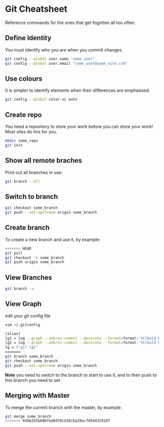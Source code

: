 # Git Cheatsheet

Reference commands for the ones that get fogotten all too often.

## Define Identity

You must identify who you are when you commit changes.

```bash
git config --global user.name "some_user"
git config --global user.email "some_user@some_site.com"
```

## Use colours

It is simpler to identify elements when their differences are emphasised.

```bash
git config --global color.ui auto
```

## Create repo

You need a repository to store your work before you can store your work!  Most sites do this for you.

```bash
mkdir some_repo
git init
```

## Show all remote braches

Print out all branches in use:

```bash
git branch --all
```

## Switch to branch

```bash
git checkout some_branch
git push --set-upstream origin some_branch
```

## Create branch

To create a new branch and use it, by example:

```bash
<<<<<<< HEAD
git pull
git checkout -b some_branch
git push origin some_branch
```

## View Branches

```bash
git branch -a
```

## View Graph

edit your git config file

```bash
vim ~/.gitconfig
```

```bash
[alias]
lg1 = log --graph --abbrev-commit --decorate --format=format:'%C(bold blue)%h%C(reset) - %C(bold green)(%ar)%C(reset) %C(white)%s%C(reset) %C(dim white)- %an%C(reset)%C(bold yellow)%d%C(reset)' --all
lg2 = log --graph --abbrev-commit --decorate --format=format:'%C(bold blue)%h%C(reset) - %C(bold cyan)%aD%C(reset) %C(bold green)(%ar)%C(reset)%C(bold yellow)%d%C(reset)%n''          %C(white)%s%C(reset) %C(dim white)- %an%C(reset)' --all
lg = !"git lg1"
=======
git branch some_branch
git checkout some_branch
git push --set-upstream origin some_branch
```

**Note** you need to switch to the branch to start to use it, and to then push to this branch you need to set 

## Merging with Master

To merge the current branch with the master, by example:

```bash
git merge some_branch
>>>>>>> 91b62b5bb807ed8d78cd10c6a20acfd544329197
```